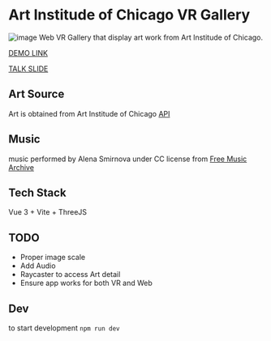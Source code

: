 # Art Institude of Chicago VR Gallery
![image](https://user-images.githubusercontent.com/10913199/135030775-a788bcc6-8e4d-4852-9aef-bb3d9301a3e3.png)
Web VR Gallery that display art work from Art Institude of Chicago.


[DEMO LINK](https://ringokam.github.io/art_institute_of_chicago_vr_gallery/) 

[TALK SLIDE](https://docs.google.com/presentation/d/1LddIOGC3t5MbyAYKPNHLqGiAzrDPbhlzemk5JwnRYYk/edit?usp=sharing)

## Art Source
Art is obtained from Art Institude of Chicago [API](https://api.artic.edu/docs/)


## Music
music performed by Alena Smirnova under CC license from [Free Music Archive](https://freemusicarchive.org/music/alena-smirnova)

## Tech Stack 
Vue 3 + Vite + ThreeJS

## TODO
* Proper image scale 
* Add Audio
* Raycaster to access Art detail
* Ensure app works for both VR and Web

## Dev
to start development `npm run dev`


